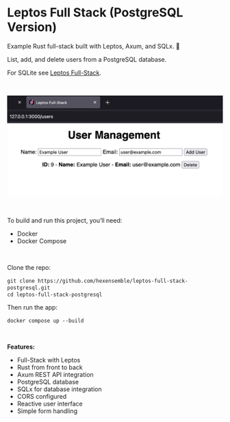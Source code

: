 # Leptos Full Stack (PostgreSQL Version)

Example Rust full-stack built with Leptos, Axum, and SQLx. 🧱

List, add, and delete users from a PostgreSQL database.

For SQLite see [Leptos Full-Stack](https://github.com/hexensemble/leptos-full-stack).

<br>

![Leptos Full Stack](preview.png)

<br>

To build and run this project, you’ll need:

- Docker
- Docker Compose

<br>

Clone the repo:

```
git clone https://github.com/hexensemble/leptos-full-stack-postgresql.git
cd leptos-full-stack-postgresql
```

Then run the app:

```
docker compose up --build
```

<br>

**Features:**

- Full-Stack with Leptos
- Rust from front to back
- Axum REST API integration
- PostgreSQL database
- SQLx for database integration
- CORS configured
- Reactive user interface
- Simple form handling
